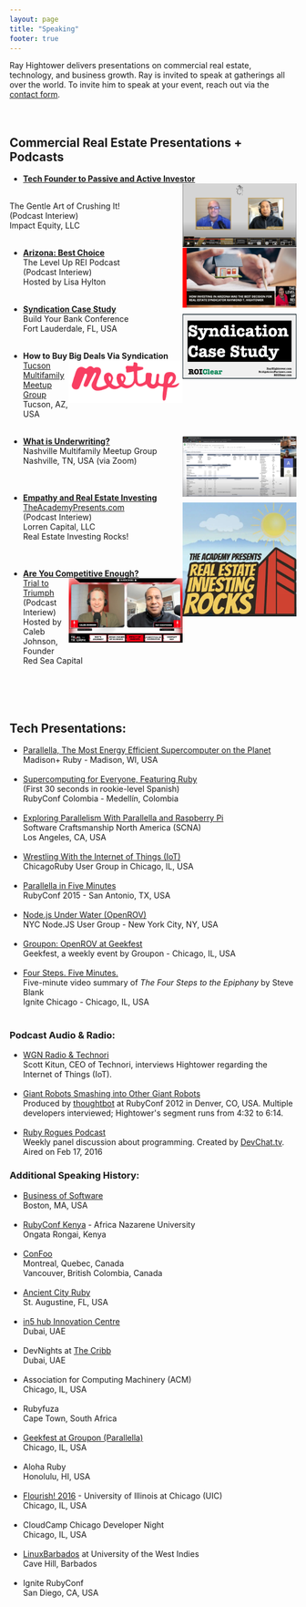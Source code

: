 ```yaml
---
layout: page
title: "Speaking"
footer: true
---
```


Ray Hightower delivers presentations on commercial real estate, technology, and business growth. Ray is invited to speak at gatherings all over the world. To invite him to speak at your event, reach out via the  [contact form](/contact).
<br/>&nbsp;
<br/>&nbsp;

## Commercial Real Estate Presentations + Podcasts

* **[Tech Founder to Passive and Active Investor](https://www.youtube.com/watch?v=XSabvUOaA7k&t=36s)**
<a href="https://www.youtube.com/watch?v=XSabvUOaA7k&t=36s"><img src="/images/Gentle_Art_of_Crushing_It_RandySmith_RayHightower.jpg" width="200" align="right"></a>
<br/>
The Gentle Art of Crushing It!<br/>
(Podcast Interiew)<br/>
Impact Equity, LLC<br/>&nbsp;<br/> 

* **[Arizona: Best Choice](https://lisahylton.com/how-investing-in-arizona-was-the-best-decision-for-real-estate-syndicator-raymond-t-hightower/)**
<a href="https://lisahylton.com/how-investing-in-arizona-was-the-best-decision-for-real-estate-syndicator-raymond-t-hightower/"><img src="/images/Level_Up_REI_Podcast_Lisa_Hylton.jpg" width="200" align="right" alt="Arizona: Best Choice - Level Up REI Podcast w/Lisa Hylton" title="Arizona: Best Choice - Level Up REI Podcast w/Lisa Hylton"></a><br/>
The Level Up REI Podcast<br/>
(Podcast Interiew)<br/>
Hosted by Lisa Hylton<br/>&nbsp;<br/>

* **[Syndication Case Study](https://speakerdeck.com/rayhightower/syndication-case-study)**
<a href="https://speakerdeck.com/rayhightower/syndication-case-study"><img src="/images/syndication_case_study_cover.png" width="200" align="right" alt="Syndication Case Study by RayHightower.com" title="Syndication Case Study by RayHightower.com"></a><br/>
Build Your Bank Conference<br/>
Fort Lauderdale, FL, USA<br/>&nbsp;<br/>

* **How to Buy Big Deals Via Syndication**
<a href="https://www.meetup.com/tucson-multifamily-meetup/events/"><img src="/images/meetup.png" width="200" align="right" alt="How to Buy Big Deals Via Syndication by RayHightower.com" title="How to Buy Big Deals Via Syndication by RayHightower.com"></a><br/>
[Tucson Multifamily Meetup Group](https://www.meetup.com/tucson-multifamily-meetup/events/)<br/>
Tucson, AZ, USA<br/>&nbsp;<br/>
* **[What is Underwriting?](/blog/2022/01/31/what-is-underwriting/)**
<a href="/blog/2022/01/31/what-is-underwriting/"><img src="/images/Underwriting_Nashville_2022.jpg" width="200" align="right"></a><br/>
Nashville Multifamily Meetup Group<br/>
Nashville, TN, USA (via Zoom)<br/>
<br/>&nbsp;
* **[Empathy and Real Estate Investing](https://podcasts.apple.com/us/podcast/the-importance-of-empathy-in-real-estate/id1528551735?i=1000602954655)**
<a href="https://podcasts.apple.com/us/podcast/the-importance-of-empathy-in-real-estate/id1528551735?i=1000602954655"><img src="/images/TheAcademyPresents.jpg" width="200" align="right"></a><br/>
[TheAcademyPresents.com](https://TheAcademyPresents.com)<br/>
(Podcast Interiew)<br/>
Lorren Capital, LLC<br/>
Real Estate Investing Rocks!<br/>
<br/>&nbsp;
* **[Are You Competitive Enough?](https://podcasts.apple.com/us/podcast/from-trial-to-triumph-18-are-you-competitive-enough/id1640592078?i=1000590262944)**
<a href="https://podcasts.apple.com/us/podcast/from-trial-to-triumph-18-are-you-competitive-enough/id1640592078?i=1000590262944"><img src="/images/trial_to_triumph.png" width="200" align="right"></a><br/>
[Trial to Triumph](https://podcasts.apple.com/us/podcast/from-trial-to-triumph-18-are-you-competitive-enough/id1640592078?i=1000590262944)<br/>
(Podcast Interiew)<br/>
Hosted by Caleb Johnson, Founder<br/>
Red Sea Capital<br/>
<br/>&nbsp;
<br/>&nbsp;
<br/>&nbsp;



## Tech Presentations:

* [Parallella, The Most Energy Efficient Supercomputer on the Planet](/blog/2015/08/22/madison-ruby-and-parallella/)<br/>Madison+ Ruby - Madison, WI, USA<br/>&nbsp;<br/>
* [Supercomputing for Everyone, Featuring Ruby](/blog/2015/10/29/rubyconf-colombia-conference-with-a-mission/)<br>(First 30 seconds in rookie-level Spanish)<br/>RubyConf Colombia - Medellín, Colombia<br/>&nbsp;<br/>
* [Exploring Parallelism With Parallella and Raspberry Pi](/blog/2016/10/24/parallelism-at-scna-2016/)<br/>Software Craftsmanship North America (SCNA)<br/>Los Angeles, CA, USA<br/>&nbsp;<br/>
* [Wrestling With the Internet of Things (IoT)](/blog/2015/12/02/wrestling-with-internet-of-things-iot/)<br/>ChicagoRuby User Group in Chicago, IL, USA<br/>&nbsp;<br/>
* [Parallella in Five Minutes](/blog/2015/11/16/parallella-in-5-minutes-rubyconf-2015/)<br/>RubyConf 2015 - San Antonio, TX, USA<br/>&nbsp;<br/>
* [Node.js Under Water (OpenROV)](/blog/2014/09/25/nodejs-under-water/)<br/>NYC Node.JS User Group - New York City, NY, USA<br/>&nbsp;<br/>
* [Groupon: OpenROV at Geekfest](/blog/2014/10/21/geekfest-and-openrov/)<br/>Geekfest, a weekly event by Groupon - Chicago, IL, USA<br/>&nbsp;<br/>
* [Four Steps. Five Minutes.](/blog/2012/08/31/four-steps-five-minutes/)<br/>Five-minute video summary of _The Four Steps to the Epiphany_ by Steve Blank<br/>Ignite Chicago - Chicago, IL, USA<br/>&nbsp;<br/>

### Podcast Audio & Radio:

* [WGN Radio & Technori](http://wgnradio.com/2016/05/26/windy-city-things-connects-everyday-things-to-the-internet/)<br/>Scott Kitun, CEO of Technori, interviews Hightower regarding the Internet of Things (IoT).<br/>&nbsp;<br/>
* [Giant Robots Smashing into Other Giant Robots](http://giantrobots.fm/20)<br/>Produced by [thoughtbot](http://thoughtbot.com) at RubyConf 2012 in Denver, CO, USA. Multiple developers interviewed; Hightower's segment runs from 4:32 to 6:14.<br/>&nbsp;<br/>
* [Ruby Rogues Podcast](https://devchat.tv/ruby-rogues/247-rr-parallella-with-ray-hightower)<br/>Weekly panel discussion about programming. Created by [DevChat.tv](https://devchat.tv/).<br/>Aired on Feb 17, 2016

### Additional Speaking History:

* [Business of Software](http://businessofsoftware.org/)<br/>Boston, MA, USA<br/>&nbsp;<br/>
* [RubyConf Kenya](http://rubyconf.nairuby.org/2016) - Africa Nazarene University<br/>Ongata Rongai, Kenya<br/>&nbsp;<br/>
* [ConFoo](http://confoo.ca)<br/>Montreal, Quebec, Canada<br/>Vancouver, British Colombia, Canada<br/>&nbsp;<br/>
* [Ancient City Ruby](http://www.ancientcityruby.com/)<br/>St. Augustine, FL, USA<br/>&nbsp;<br/>
* [in5 hub Innovation Centre](http://infive.ae/)<br/>Dubai, UAE<br/>&nbsp;<br/>
* DevNights at [The Cribb](http://www.thecribb.co)<br/>Dubai, UAE<br/>&nbsp;<br/>
* Association for Computing Machinery (ACM)<br/>Chicago, IL, USA<br/>&nbsp;<br/>
* Rubyfuza <br/>Cape Town, South Africa<br/>&nbsp;<br/>
* [Geekfest at Groupon (Parallella)](http://www.meetup.com/Geekfest/events/227841182/)<br/>Chicago, IL, USA<br/>&nbsp;<br/>
* Aloha Ruby<br/>Honolulu, HI, USA<br/>&nbsp;<br/>
* [Flourish! 2016](http://flourishconf.com/2016) - University of Illinois at Chicago (UIC)<br/>Chicago, IL, USA<br/>&nbsp;<br/>
* CloudCamp Chicago Developer Night<br/>Chicago, IL, USA<br/>&nbsp;<br/>
* [LinuxBarbados](http://linuxbarbados.org) at University of the West Indies <br/>Cave Hill, Barbados<br/>&nbsp;<br/>
* Ignite RubyConf<br/>San Diego, CA, USA <br/>&nbsp;<br/>
